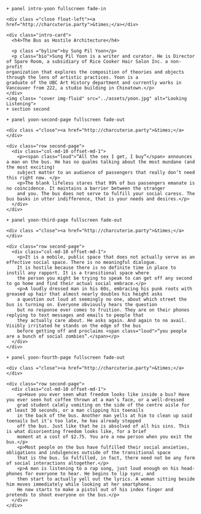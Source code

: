     + panel intro-yoon fullscreen fade-in

    <div class ="close float-left"><a href="http://charcuterie.party">&times;</a></div>

    <div class="intro-card">
      <h4>The Bus as Hostile Architecture</h4>
    
      <p class ="byline">by Sung Pil Yoon</p>
      <p class="bio">Sung Pil Yoon is a writer and curator. He is Director of Spare Room, a subsidiary of Rice Cooker Hair Salon Inc. a non-profit
    organization that explores the composition of theories and objects through the lens of artistic practices. Yoon is a
    graduate of the UBC Art History department and currently works in Vancouver from 222, a studio building in Chinatown.</p>
    </div>
    <img class= "cover img-fluid" src="../assets/yoon.jpg" alt="Looking Listening">
    + section second

    + panel yoon-second-page fullscreen fade-out

    <div class ="close"><a href="http://charcuterie.party">&times;</a></div>

    <div class="row second-page">
      <div class="col-md-10 offset-md-1">
        <p><span class="loud">“All the sex I get, I buy”</span> announces a man on the bus. He has no qualms talking about the most mundane (and the most exciting)
        subject matter to an audience of passengers that really don’t need this right now. </p>
        <p>The blank lifeless stares that 99% of bus passengers emanate is no coincidence. It maintains a barrier between the stranger
        and you. The bus does not serve to fulfill your social caress. The bus basks in utter indifference, that is your needs and desires.</p>
      </div>
    </div>

    + panel yoon-third-page fullscreen fade-out

    <div class ="close"><a href="http://charcuterie.party">&times;</a></div>

    <div class="row second-page">
      <div class="col-md-10 offset-md-1">
        <p>It is a mobile, public space that does not actually serve as an effective social space. There is no meaningful dialogue.
        It is hostile because there is no definite time in place to instill any rapport. It is a transitional space where
        the person you might be trying to speak to can get off any second to go home and find their actual social embrace.</p>
        <p>A loudly dressed man in his 60s, embracing his punk roots with greased up hair that almost nearly doubles his height asks
        a question out loud at seemingly no one, about which street the bus is turning on. Everyone obviously hears the question
        but no response ever comes to fruition. They are on their phones replying to text messages and emails to people that
        they actually care about. He asks again. And again to no avail. Visibly irritated he stands on the edge of the bus
        before getting off and proclaims <span class="loud">“you people are a bunch of social zombies”.</span></p>
      </div>
    </div>

    + panel yoon-fourth-page fullscreen fade-out

    <div class ="close"><a href="http://charcuterie.party">&times;</a></div>

    <div class="row second-page">
      <div class="col-md-10 offset-md-1">
        <p>Have you ever seen what freedom looks like inside a bus? Have you ever seen hot coffee thrown at a man’s face, or a well-dressed
        grad student calmly vomiting on the side of the centre aisle for at least 30 seconds, or a man clipping his toenails
        in the back of the bus. Another man yells at him to clean up said toenails but it’s too late, he has already stepped
        off the bus. Just like that he is absolved of all his sins. This is what disorienting freedom looks like, for a brief
        moment at a cost of $2.75. You are a new person when you exit the bus.</p>
        <p>Most people on the bus have fulfilled their social anxieties, obligations and indulgences outside of the transitional space
        that is the bus. So fulfilled, in fact, there need not be any form of social interactions altogether.</p>
        <p>A man is listening to a rap song, just loud enough on his head-phones for everyone to hear. He begins to lip sync, and
        then start to actually yell out the lyrics. A woman sitting beside him moves immediately while looking at her smartphone.
        He now starts to make a pistol out of his index finger and pretends to shoot everyone on the bus.</p>
      </div>
    </div>
